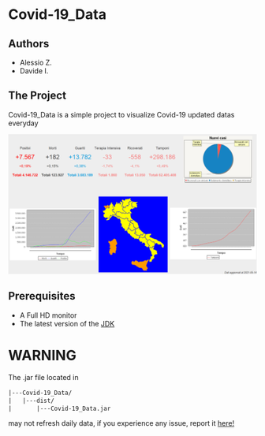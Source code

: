 # Covid-19_Data
<h2>Authors</h2>
<ul>
  <li>Alessio Z.</li>
  <li>Davide I.</li>
</ul>
<h2>The Project</h2>
<p>Covid-19_Data is a simple project to visualize Covid-19 updated datas everyday</p>
<img src="readme_header.png">
<h2>Prerequisites</h2>
<ul>
  <li>A Full HD monitor</li>
  <li>The latest version of the <a href="https://www.oracle.com/java/technologies/javase-jdk16-downloads.html" target="_blank">JDK</a></li>
</ul>
<h1>WARNING</h1>
<p> The .jar file located in 

```
|---Covid-19_Data/
|   |---dist/
|       |---Covid-19_Data.jar
```
  
may not refresh daily data, if you experience any issue, report it <a href="https://github.com/Lario333/Covid-19_Data/issues">here!</a></p>
